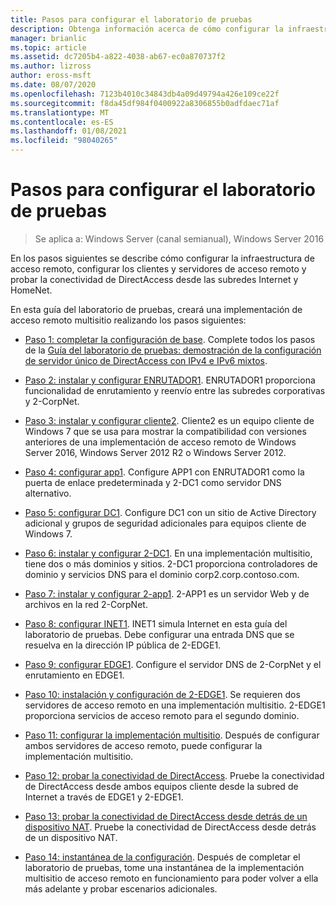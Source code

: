 ```yaml
---
title: Pasos para configurar el laboratorio de pruebas
description: Obtenga información acerca de cómo configurar la infraestructura de acceso remoto, configurar los clientes y servidores de acceso remoto y probar la conectividad de DirectAccess desde las subredes Internet y HomeNet.
manager: brianlic
ms.topic: article
ms.assetid: dc7205b4-a822-4038-ab67-ec0a870737f2
ms.author: lizross
author: eross-msft
ms.date: 08/07/2020
ms.openlocfilehash: 7123b4010c34843db4a09d49794a426e109ce22f
ms.sourcegitcommit: f8da45df984f0400922a8306855b0adfdaec71af
ms.translationtype: MT
ms.contentlocale: es-ES
ms.lasthandoff: 01/08/2021
ms.locfileid: "98040265"
---
```

# <a name="steps-for-configuring-the-test-lab"></a>Pasos para configurar el laboratorio de pruebas

>Se aplica a: Windows Server (canal semianual), Windows Server 2016

En los pasos siguientes se describe cómo configurar la infraestructura de acceso remoto, configurar los clientes y servidores de acceso remoto y probar la conectividad de DirectAccess desde las subredes Internet y HomeNet.

En esta guía del laboratorio de pruebas, creará una implementación de acceso remoto multisitio realizando los pasos siguientes:

-   [Paso 1: completar la configuración de base](assetId:///9eb4a9ba-9118-4ea3-8963-e643ec81c3ed). Complete todos los pasos de la [Guía del laboratorio de pruebas: demostración de la configuración de servidor único de DirectAccess con IPv4 e IPv6 mixtos](https://go.microsoft.com/fwlink/p/?LinkId=237004).

-   [Paso 2: instalar y configurar ENRUTADOR1](assetId:///e4b1a298-d5b0-410e-970b-c5358a9378f9). ENRUTADOR1 proporciona funcionalidad de enrutamiento y reenvío entre las subredes corporativas y 2-CorpNet.

-   [Paso 3: instalar y configurar cliente2](assetId:///6cbee1b5-f6f6-443f-8fa9-31cc5c05a0ee). Cliente2 es un equipo cliente de Windows 7 que se usa para mostrar la compatibilidad con versiones anteriores de una implementación de acceso remoto de Windows Server 2016, Windows Server 2012 R2 o Windows Server 2012.

-   [Paso 4: configurar app1](assetId:///a0ee655e-c01e-4bf3-a7b3-064e9614f810). Configure APP1 con ENRUTADOR1 como la puerta de enlace predeterminada y 2-DC1 como servidor DNS alternativo.

-   [Paso 5: configurar DC1](assetId:///205ca795-93ce-4e53-aa6b-b44c87f0e14a). Configure DC1 con un sitio de Active Directory adicional y grupos de seguridad adicionales para equipos cliente de Windows 7.

-   [Paso 6: instalar y configurar 2-DC1](assetId:///16752f61-edbf-4ff4-9d7a-e2077b66a127). En una implementación multisitio, tiene dos o más dominios y sitios. 2-DC1 proporciona controladores de dominio y servicios DNS para el dominio corp2.corp.contoso.com.

-   [Paso 7: instalar y configurar 2-app1](assetId:///7d04b54e-590a-4d33-9766-415789859f29). 2-APP1 es un servidor Web y de archivos en la red 2-CorpNet.

-   [Paso 8: configurar INET1](assetId:///8ecc0b63-8626-4939-8d26-3d51d051d231). INET1 simula Internet en esta guía del laboratorio de pruebas. Debe configurar una entrada DNS que se resuelva en la dirección IP pública de 2-EDGE1.

-   [Paso 9: configurar EDGE1](assetId:///562744dc-30f6-42fa-bd5f-60a013b2179e). Configure el servidor DNS de 2-CorpNet y el enrutamiento en EDGE1.

-   [Paso 10: instalación y configuración de 2-EDGE1](assetId:///1938c4f3-ca96-475d-9f2e-6bea3b7a4130). Se requieren dos servidores de acceso remoto en una implementación multisitio. 2-EDGE1 proporciona servicios de acceso remoto para el segundo dominio.

-   [Paso 11: configurar la implementación multisitio](assetId:///537e4b68-043f-49c9-94d8-15ce8c4b18e2). Después de configurar ambos servidores de acceso remoto, puede configurar la implementación multisitio.

-   [Paso 12: probar la conectividad de DirectAccess](assetId:///aa293b5d-4b6f-4004-95f3-0ab54804b15c). Pruebe la conectividad de DirectAccess desde ambos equipos cliente desde la subred de Internet a través de EDGE1 y 2-EDGE1.

-   [Paso 13: probar la conectividad de DirectAccess desde detrás de un dispositivo NAT](assetId:///41f8195b-00a1-4991-9db8-3703514dbe0c). Pruebe la conectividad de DirectAccess desde detrás de un dispositivo NAT.

-   [Paso 14: instantánea de la configuración](assetId:///7b56d5c9-c334-463e-9e29-d652ca110d84). Después de completar el laboratorio de pruebas, tome una instantánea de la implementación multisitio de acceso remoto en funcionamiento para poder volver a ella más adelante y probar escenarios adicionales.



